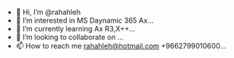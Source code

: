 - 👋 Hi, I’m @rahahleh
- 👀 I’m interested in MS Daynamic 365 Ax...
- 🌱 I’m currently learning Ax R3,X++...
- 💞️ I’m looking to collaborate on ...
- 📫 How to reach me rahahleh@hotmail.com  +9662799010600...

<!---
rahahleh/rahahleh is a ✨ special ✨ repository because its `README.md` (this file) appears on your GitHub profile.
You can click the Preview link to take a look at your changes.
--->
